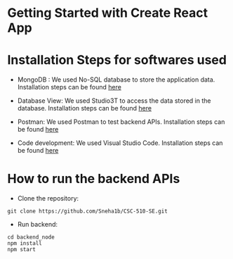 # Getting Started with Create React App

# Installation Steps for softwares used

- MongoDB : We used No-SQL database to store the application data. Installation steps can be found [here](https://www.mongodb.com/docs/manual/administration/install-community/)

- Database View: We used Studio3T to access the data stored in the database. Installation steps can be found [here](https://studio3t.com/download/)

- Postman: We used Postman to test backend APIs. Installation steps can be found [here](https://www.postman.com/downloads/)

- Code development: We used Visual Studio Code. Installation steps can be found [here](https://code.visualstudio.com/)


# How to run the backend APIs
- Clone the repository:
```
git clone https://github.com/Sneha1b/CSC-510-SE.git
```
- Run backend:
```
cd backend_node
npm install
npm start
```



